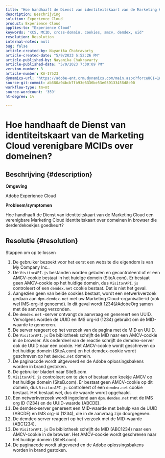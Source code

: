```yaml
---
title: "Hoe handhaaft de Dienst van identiteitskaart van de Marketing Cloud verenigbare MCIDs over domeinen?"
description: Beschrijving
solution: Experience Cloud
product: Experience Cloud
applies-to: "Experience Cloud"
keywords: "KCS, MCID, cross-domain, cookies, amcv, demdex, uid"
resolution: Resolution
internal-notes: null
bug: false
article-created-by: Nayanika Chakravarty
article-created-date: "5/9/2023 6:52:26 PM"
article-published-by: Nayanika Chakravarty
article-published-date: "5/9/2023 7:30:09 PM"
version-number: 3
article-number: KA-17523
dynamics-url: "https://adobe-ent.crm.dynamics.com/main.aspx?forceUCI=1&pagetype=entityrecord&etn=knowledgearticle&id=7a18a2a2-9aee-ed11-8849-6045bd006704"
source-git-commit: ab880a04bcb7fb93e6336be53e039133458d8c00
workflow-type: tm+mt
source-wordcount: '359'
ht-degree: 1%

---
```


# Hoe handhaaft de Dienst van identiteitskaart van de Marketing Cloud verenigbare MCIDs over domeinen?

## Beschrijving {#description}


<b>Omgeving</b>

Adobe Experience Cloud

<b>Probleem/symptomen</b>

Hoe handhaaft de Dienst van identiteitskaart van de Marketing Cloud een verenigbare Marketing Cloud identiteitskaart over domeinen in browser die derderdekoekjes goedkeurt?


## Resolutie {#resolution}

Stappen om op te lossen<br>
1. De gebruiker bezoekt voor het eerst een website die eigendom is van My Company Inc..
2. De `VisitorAPI.js` bestanden worden geladen en gecontroleerd of er een AMCV-cookie bestaat in het huidige domein (SiteA.com). Er bestaat geen AMCV-cookie op het huidige domein, dus `VisitorAPI.js` controleert of een `demdex.net` cookie bestaat. Dat is niet het geval.
3. Aangezien geen van beide cookies bestaat, wordt een netwerkverzoek gedaan aan `dpm.demdex.net` met uw Marketing Cloud-organisatie-id (ook wel IMS-org-id genoemd). In dit geval wordt 1234@AdobeOrg samen met de aanvraag verzonden.
4. De `demdex.net` -server ontvangt de aanvraag en genereert een UUID. Vervolgens worden de UUID en IMS org-id (1234) gebruikt om de MID-waarde te genereren.
5. De server reageert op het verzoek van de pagina met de MID en UUID.
6. De `VisitorAPI.js` De bibliotheek schrijft de MID naar een AMCV-cookie in de browser. Als onderdeel van de reactie schrijft de demdex-server ook de UUID naar een cookie. Het AMCV-cookie wordt geschreven op het huidige domein (SiteA.com) en het demdex-cookie wordt geschreven op het `demdex.net` domein.
7. De paginacode wordt uitgevoerd en de Adobe oplossingsbakens worden in brand gestoken.
8. De gebruiker bladert naar SiteB.com.
9. `VisitorAPI.js` controleert om te zien of bestaat een koekje AMCV op het huidige domein (SiteB.com). Er bestaat geen AMCV-cookie op dit domein, dus `VisitorAPI.js` controleert of een `demdex.net` cookie bestaat. Het bestaat wel, dus de waarde wordt opgehaald.
10. Een netwerkverzoek wordt ingediend aan `dpm.demdex.net` met de IMS org ID (1234) en de UUID-waarde (ABCDE).
11. De demdex-server genereert een MID-waarde met behulp van de UUID (ABCDE) en IMS org-id (1234), die in de aanvraag zijn doorgegeven.
12. De demdex-server reageert op het verzoek met de MID-waarde (ABC1234).
13. De `VisitorAPI.js` De bibliotheek schrijft de MID (ABC1234) naar een AMCV-cookie in de browser. Het AMCV-cookie wordt geschreven naar het huidige domein (SiteB.com).
14. De paginacode wordt uitgevoerd en de Adobe oplossingsbakens worden in brand gestoken.

